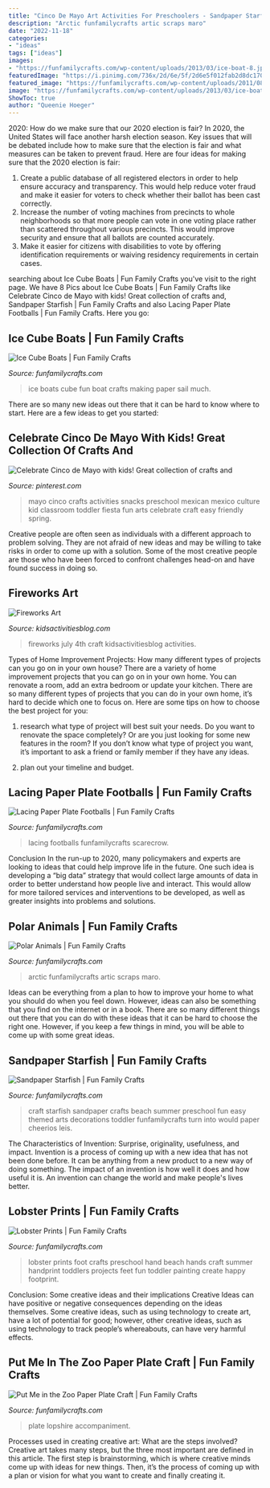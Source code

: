 ```yaml
---
title: "Cinco De Mayo Art Activities For Preschoolers - Sandpaper Starfish"
description: "Arctic funfamilycrafts artic scraps maro"
date: "2022-11-18"
categories:
- "ideas"
tags: ["ideas"]
images:
- "https://funfamilycrafts.com/wp-content/uploads/2013/03/ice-boat-8.jpg"
featuredImage: "https://i.pinimg.com/736x/2d/6e/5f/2d6e5f012fab2d8dc17032c7a8645108.jpg"
featured_image: "https://funfamilycrafts.com/wp-content/uploads/2011/08/016.jpg"
image: "https://funfamilycrafts.com/wp-content/uploads/2013/03/ice-boat-8.jpg"
ShowToc: true
author: "Queenie Hoeger"
---
```



2020: How do we make sure that our 2020 election is fair?
In 2020, the United States will face another harsh election season. Key issues that will be debated include how to make sure that the election is fair and what measures can be taken to prevent fraud. Here are four ideas for making sure that the 2020 election is fair: 
1. Create a public database of all registered electors in order to help ensure accuracy and transparency. This would help reduce voter fraud and make it easier for voters to check whether their ballot has been cast correctly. 
2. Increase the number of voting machines from precincts to whole neighborhoods so that more people can vote in one voting place rather than scattered throughout various precincts. This would improve security and ensure that all ballots are counted accurately. 
3. Make it easier for citizens with disabilities to vote by offering identification requirements or waiving residency requirements in certain cases.

	

		
searching about Ice Cube Boats | Fun Family Crafts you've visit to the right page. We have 8 Pics about Ice Cube Boats | Fun Family Crafts like Celebrate Cinco de Mayo with kids! Great collection of crafts and, Sandpaper Starfish | Fun Family Crafts and also Lacing Paper Plate Footballs | Fun Family Crafts. Here you go:
		
    
## Ice Cube Boats | Fun Family Crafts

<img loading=lazy src="https://funfamilycrafts.com/wp-content/uploads/2013/03/ice-boat-8.jpg" onerror="this.onerror=null;this.src='https://tse4.mm.bing.net/th?id=OIP.6KmPZV-xoOPMUH4m5i54wAHaFe&amp;pid=15.1';" alt="Ice Cube Boats | Fun Family Crafts">

_Source: funfamilycrafts.com_

>ice boats cube fun boat crafts making paper sail much. 

	

There are so many new ideas out there that it can be hard to know where to start. Here are a few ideas to get you started: 

    
## Celebrate Cinco De Mayo With Kids! Great Collection Of Crafts And

<img loading=lazy src="https://i.pinimg.com/736x/2d/6e/5f/2d6e5f012fab2d8dc17032c7a8645108.jpg" onerror="this.onerror=null;this.src='https://tse4.mm.bing.net/th?id=OIP.xo5bcekBy37ZffrPCxd5YwHaKl&amp;pid=15.1';" alt="Celebrate Cinco de Mayo with kids! Great collection of crafts and">

_Source: pinterest.com_

>mayo cinco crafts activities snacks preschool mexican mexico culture kid classroom toddler fiesta fun arts celebrate craft easy friendly spring. 

	

Creative people are often seen as individuals with a different approach to problem solving. They are not afraid of new ideas and may be willing to take risks in order to come up with a solution. Some of the most creative people are those who have been forced to confront challenges head-on and have found success in doing so.

    
## Fireworks Art

<img loading=lazy src="https://kidsactivitiesblog.com/wp-content/uploads/2016/05/IMG_5822-copy-3.jpg" onerror="this.onerror=null;this.src='https://tse1.mm.bing.net/th?id=OIP.LQTgtOnuOF-yyc8rEsFa5QHaLH&amp;pid=15.1';" alt="Fireworks Art">

_Source: kidsactivitiesblog.com_

>fireworks july 4th craft kidsactivitiesblog activities. 

	

Types of Home Improvement Projects: How many different types of projects can you go on in your own house?
There are a variety of home improvement projects that you can go on in your own home. You can renovate a room, add an extra bedroom or update your kitchen. There are so many different types of projects that you can do in your own home, it’s hard to decide which one to focus on. Here are some tips on how to choose the best project for you: 
1. research what type of project will best suit your needs. Do you want to renovate the space completely? Or are you just looking for some new features in the room? If you don’t know what type of project you want, it’s important to ask a friend or family member if they have any ideas. 

2. plan out your timeline and budget.

    
## Lacing Paper Plate Footballs | Fun Family Crafts

<img loading=lazy src="https://funfamilycrafts.com/wp-content/uploads/2012/02/lacing-footballs.jpg" onerror="this.onerror=null;this.src='https://tse2.mm.bing.net/th?id=OIP.sGsEUKYOI3qolgc90jowlwHaE7&amp;pid=15.1';" alt="Lacing Paper Plate Footballs | Fun Family Crafts">

_Source: funfamilycrafts.com_

>lacing footballs funfamilycrafts scarecrow. 

	

Conclusion
In the run-up to 2020, many policymakers and experts are looking to ideas that could help improve life in the future. One such idea is developing a “big data” strategy that would collect large amounts of data in order to better understand how people live and interact. This would allow for more tailored services and interventions to be developed, as well as greater insights into problems and solutions.

    
## Polar Animals | Fun Family Crafts

<img loading=lazy src="https://funfamilycrafts.com/wp-content/uploads/2012/01/71.jpg" onerror="this.onerror=null;this.src='https://tse1.mm.bing.net/th?id=OIP.qY2SToZNYL_i-Zsuh8_8AQHaJ4&amp;pid=15.1';" alt="Polar Animals | Fun Family Crafts">

_Source: funfamilycrafts.com_

>arctic funfamilycrafts artic scraps maro. 

	

Ideas can be everything from a plan to how to improve your home to what you should do when you feel down. However, ideas can also be something that you find on the internet or in a book. There are so many different things out there that you can do with these ideas that it can be hard to choose the right one. However, if you keep a few things in mind, you will be able to come up with some great ideas.

    
## Sandpaper Starfish | Fun Family Crafts

<img loading=lazy src="https://funfamilycrafts.com/wp-content/uploads/2013/05/starfish-craft.jpg" onerror="this.onerror=null;this.src='https://tse3.mm.bing.net/th?id=OIP.MEZmPofOzacZ3O1e6MbKSAHaJ4&amp;pid=15.1';" alt="Sandpaper Starfish | Fun Family Crafts">

_Source: funfamilycrafts.com_

>craft starfish sandpaper crafts beach summer preschool fun easy themed arts decorations toddler funfamilycrafts turn into would paper cheerios leis. 

	

The Characteristics of Invention: Surprise, originality, usefulness, and impact.
Invention is a process of coming up with a new idea that has not been done before. It can be anything from a new product to a new way of doing something. The impact of an invention is how well it does and how useful it is. An invention can change the world and make people's lives better.

    
## Lobster Prints | Fun Family Crafts

<img loading=lazy src="https://funfamilycrafts.com/wp-content/uploads/2011/08/016.jpg" onerror="this.onerror=null;this.src='https://tse3.mm.bing.net/th?id=OIP.-ay8UIxOkTd8G43ECDa0bAHaJ4&amp;pid=15.1';" alt="Lobster Prints | Fun Family Crafts">

_Source: funfamilycrafts.com_

>lobster prints foot crafts preschool hand beach hands craft summer handprint toddlers projects feet fun toddler painting create happy footprint. 

	

Conclusion: Some creative ideas and their implications
Creative Ideas can have positive or negative consequences depending on the ideas themselves. Some creative ideas, such as using technology to create art, have a lot of potential for good; however, other creative ideas, such as using technology to track people’s whereabouts, can have very harmful effects.

    
## Put Me In The Zoo Paper Plate Craft | Fun Family Crafts

<img loading=lazy src="https://funfamilycrafts.com/wp-content/uploads/2017/01/put-me-in-the-zoo-768x1024.jpg" onerror="this.onerror=null;this.src='https://tse4.mm.bing.net/th?id=OIP.yCRiJOrz0ja0fF1auipybQHaJ4&amp;pid=15.1';" alt="Put Me in the Zoo Paper Plate Craft | Fun Family Crafts">

_Source: funfamilycrafts.com_

>plate lopshire accompaniment. 

	

Processes used in creating creative art: What are the steps involved?
Creative art takes many steps, but the three most important are defined in this article. The first step is brainstorming, which is where creative minds come up with ideas for new things. Then, it’s the process of coming up with a plan or vision for what you want to create and finally creating it.

